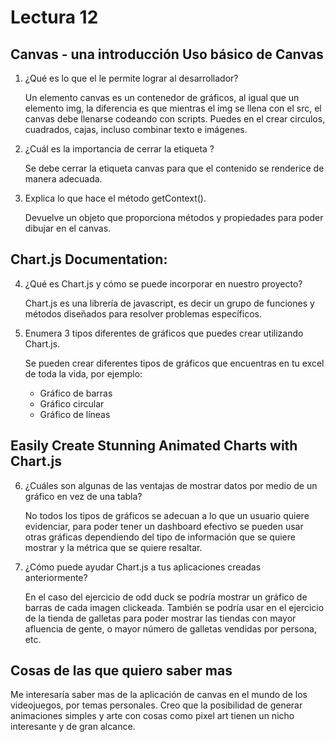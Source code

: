 # Lectura 12

## Canvas - una introducción Uso básico de Canvas

1. ¿Qué es lo que el <canvas> le permite lograr al desarrollador?

    Un elemento canvas es un contenedor de gráficos, al igual que un elemento img, la diferencia es que mientras el img se llena con el src, el canvas debe llenarse codeando con scripts.
    Puedes en el crear circulos, cuadrados, cajas, incluso combinar texto e imágenes. 

2. ¿Cuál es la importancia de cerrar la etiqueta </canvas>?

    Se debe cerrar la etiqueta canvas para que el contenido se renderice de manera adecuada.

3. Explica lo que hace el método getContext().

    Devuelve un objeto que proporciona métodos y propiedades para poder dibujar en el canvas. 

## Chart.js Documentation:

4. ¿Qué es Chart.js y cómo se puede incorporar en nuestro proyecto?

    Chart.js es una librería de javascript, es decir un grupo de funciones y métodos diseñados para resolver problemas específicos.

5. Enumera 3 tipos diferentes de gráficos que puedes crear utilizando Chart.js.

    Se pueden crear diferentes tipos de gráficos que encuentras en tu excel de toda la vida, por ejemplo: 
    - Gráfico de barras
    - Gráfico circular
    - Gráfico de líneas

## Easily Create Stunning Animated Charts with Chart.js

6. ¿Cuáles son algunas de las ventajas de mostrar datos por medio de un gráfico en vez de una tabla?

    No todos los tipos de gráficos se adecuan a lo que un usuario quiere evidenciar, para poder tener un dashboard efectivo se pueden usar otras gráficas dependiendo del tipo de información que se quiere mostrar y la métrica que se quiere resaltar.

7. ¿Cómo puede ayudar Chart.js a tus aplicaciones creadas anteriormente?

    En el caso del ejercicio de odd duck se podría mostrar un gráfico de barras de cada imagen clickeada. También se podría usar en el ejercicio de la tienda de galletas para poder mostrar las tiendas con mayor afluencia de gente, o mayor número de galletas vendidas por persona, etc. 

## Cosas de las que quiero saber mas

Me interesaría saber mas de la aplicación de canvas en el mundo de los videojuegos, por temas personales. Creo que la posibilidad de generar animaciones simples y arte con cosas como pixel art tienen un nicho interesante y de gran alcance. 